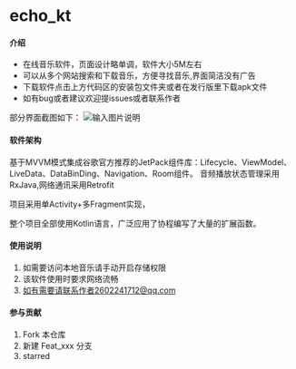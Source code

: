 # echo_kt

#### 介绍
- 在线音乐软件，页面设计略单调，软件大小5M左右
- 可以从多个网站搜索和下载音乐，方便寻找音乐,界面简洁没有广告
- 下载软件点击上方代码区的安装包文件夹或者在发行版里下载apk文件
- 如有bug或者建议欢迎提issues或者联系作者

部分界面截图如下：
![输入图片说明](https://images.gitee.com/uploads/images/2021/0630/100254_08933354_8318407.png "16250184101727.png")

#### 软件架构
基于MVVM模式集成谷歌官方推荐的JetPack组件库：Lifecycle、ViewModel、LiveData、DataBinDing、Navigation、Room组件。
音频播放状态管理采用RxJava,网络通讯采用Retrofit

项目采用单Activity+多Fragment实现，

整个项目全部使用Kotlin语言，广泛应用了协程编写了大量的扩展函数。


#### 使用说明

1.  如需要访问本地音乐请手动开启存储权限
2.  该软件使用时要求网络流畅
3.  如有需要请联系作者2602241712@qq.com

#### 参与贡献

1.  Fork 本仓库
2.  新建 Feat_xxx 分支
3.  starred